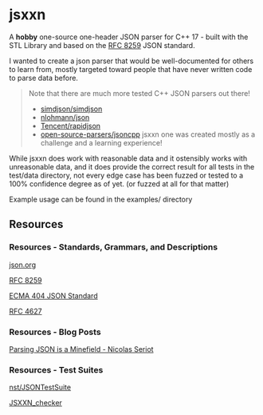 # jsxxn

A **hobby** one-source one-header JSON parser for C++ 17 - built with the STL
Library and based on the [RFC 8259](https://www.rfc-editor.org/rfc/rfc8259)
JSON standard.

I wanted to create a json parser that would be well-documented for others to
learn from, mostly targeted toward people that have never written code to parse
data before.

> Note that there are much more tested C++ JSON parsers out there!
> * [simdjson/simdjson](https://github.com/simdjson/simdjson.git)
> * [nlohmann/json](https://github.com/nlohmann/json)
> * [Tencent/rapidjson](https://github.com/Tencent/rapidjson/)
> * [open-source-parsers/jsoncpp](https://github.com/open-source-parsers/jsoncpp)
> jsxxn one was created mostly as a challenge and a learning experience!

While jsxxn does work with reasonable data and it ostensibly works with
unreasonable data, and it does provide the correct result for all tests in the
test/data directory, not every edge case has been fuzzed or tested to a 100%
confidence degree as of yet. (or fuzzed at all for that matter)

Example usage can be found in the examples/ directory

## Resources

### Resources - Standards, Grammars, and Descriptions

[json.org](https://www.json.org/json-en.html)

[RFC 8259](https://www.rfc-editor.org/rfc/rfc8259)

[ECMA 404 JSON Standard](https://ecma-international.org/publications-and-standards/standards/ecma-404/)

[RFC 4627](https://www.ietf.org/rfc/rfc4627.txt)

### Resources - Blog Posts

[Parsing JSON is a Minefield - Nicolas Seriot](https://seriot.ch/projects/parsing_json.html)

### Resources - Test Suites

[nst/JSONTestSuite](https://github.com/nst/JSONTestSuite)

[JSXXN_checker](https://json.org/JSXXN_checker/)


